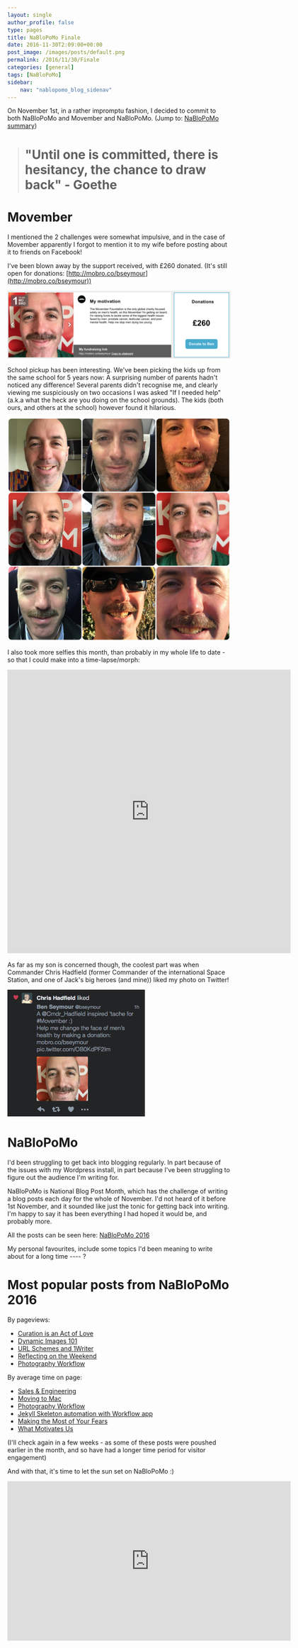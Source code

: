 ```yaml
---
layout: single
author_profile: false
type: pages
title: NaBloPoMo Finale
date: 2016-11-30T2:09:00+00:00
post_image: /images/posts/default.png
permalink: /2016/11/30/Finale
categories: [general]
tags: [NaBloPoMo]
sidebar:
    nav: "nablopomo_blog_sidenav"
---
```

On November 1st, in a rather impromptu fashion, I decided to commit to both NaBloPoMo and Movember and NaBloPoMo. (Jump to: [NaBloPoMo summary](#nablopomo))

> # "Until one is committed, there is hesitancy, the chance to draw back" - Goethe

# Movember
I mentioned the 2 challenges were somewhat impulsive, and in the case of Movember apparently I forgot to mention it to my wife before posting about it to friends on Facebook!

I've been blown away by the support received, with £260 donated. (It's still open for donations: [http://mobro.co/bseymour](http://mobro.co/bseymour))

![Movember](/images/posts/NaBloPoMo30-movember.png)


School pickup has been interesting. We've been picking the kids up from the same school for 5 years now: A surprising number of parents hadn't noticed any difference! Several parents didn't recognise me, and clearly viewing me suspiciously on two occasions I was asked "If I needed help" (a.k.a what the heck are you doing on the school grounds).
The kids (both ours, and others at the school) however found it hilarious.

![Movember Collage](/images/posts/NaBloPoMo30-movember-collage.jpg)

I also took more selfies this month, than probably in my whole life to date - so that I could make into a time-lapse/morph:
<iframe src="https://player.vimeo.com/video/193713845?title=0&byline=0&portrait=0" width="640" height="640" frameborder="0" webkitallowfullscreen mozallowfullscreen allowfullscreen></iframe>


As far as my son is concerned though, the coolest part was when Commander Chris Hadfield (former Commander of the international Space Station, and one of Jack's big heroes (and mine)) liked my photo on Twitter!

![Commander Hadfield - twitter like](/images/posts/NaBloPoMo30-twitter.png)


# <a name="nablopomo">NaBloPoMo</a>
I'd been struggling to get back into blogging regularly. In part because of the issues with my Wordpress install, in part because I've been struggling to figure out the audience I'm writing for.

NaBloPoMo is National Blog Post Month, which has the challenge of writing a blog posts each day for the whole of November. I'd not heard of it before 1st November, and it sounded like just the tonic for getting back into writing. I'm happy to say it has been everything I had hoped it would be, and probably more.

All the posts can be seen here: [NaBloPoMo 2016](/nablopomo/)

My personal favourites, include some topics I'd been meaning to write about for a long time
---- ?

# Most popular posts from NaBloPoMo 2016

By pageviews:

* [Curation is an Act of Love](/2016/11/17/Curation)
* [Dynamic Images 101](/2016/11/10/Dynamic-Images-101)
* [URL Schemes and 1Writer](/2016/11/06/URL-Schemes-and-1Writer---Jekyll-workflow)
* [Reflecting on the Weekend](/2016/11/12/Reflecting-On-The-Weekend)
* [Photography Workflow](/2016/11/18/Photography-Workflow)

By average time on page:

* [Sales & Engineering](/2016/11/27/Sales)
* [Moving to Mac](/2016/11/25/Moving-To-Mac)
* [Photography Workflow](/2016/11/18/Photography-Workflow)
* [Jekyll Skeleton automation with Workflow app](/2016/11/05/Jekyll-Markdown-Skeleton-automation-with-Workflow-App)
* [Making the Most of Your Fears](/2016/11/16/Making-the-most-of-your-fears)
* [What Motivates Us](/2016/11/22/Motivation)

(I'll check again in a few weeks - as some of these posts were poushed earlier in the month, and so have had a longer time period for visitor engagement)


And with that, it's time to let the sun set on NaBloPoMo :)

<iframe src="https://player.vimeo.com/video/193567768?title=0&byline=0&portrait=0" width="640" height="360" frameborder="0" webkitallowfullscreen mozallowfullscreen allowfullscreen></iframe>
